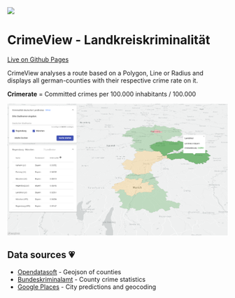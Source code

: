 <a href="https://github.com/Kexplx/ng-crimeview/releases/tag/v2" alt="License Page">
    <img src="https://img.shields.io/badge/version-2-2980b9" />
</a>

# CrimeView - Landkreiskriminalität

[Live on Github Pages](https://kexplx.github.io/crimeview/)

CrimeView analyses a route based on a Polygon, Line or Radius and displays all german-counties with their respective crime rate on it.

<strong>Crimerate</strong> = Committed crimes per 100.000 inhabitants / 100.000

<p align="center">
  <img src="docs/map-sample-1.png?raw=true" title="Sample Route">
</p>

## Data sources 💗

<ul>
    <li><a target_blank href="https://public.opendatasoft.com/explore/dataset/landkreise-in-germany/table/">Opendatasoft</a> - Geojson of counties</li>
    <li><a target_blank href="https://www.bka.de/DE/AktuelleInformationen/StatistikenLagebilder/PolizeilicheKriminalstatistik/pks_node.html">Bundeskriminalamt</a> - County crime statistics</li>
    <li><a target_blank href="https://cloud.google.com/maps-platform/places">Google Places</a> - City predictions and geocoding</li>
</ul>
